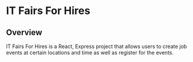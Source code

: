# IT Fairs For Hires

## Overview
IT Fairs For Hires is a React, Express project that allows users to create job events at certain locations and time as well as register for the events. 
